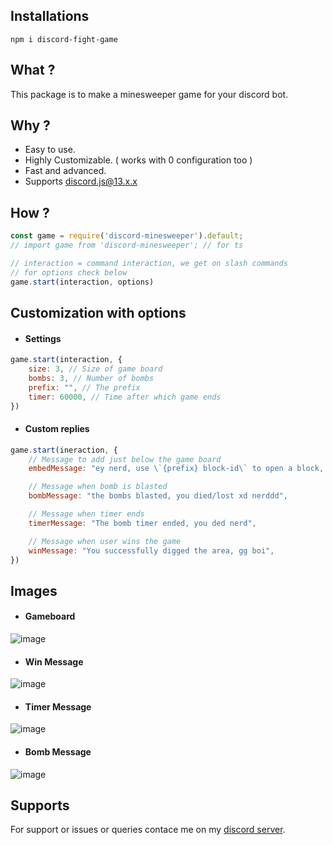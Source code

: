 ## Installations
```
npm i discord-fight-game
```

## What ?
This package is to make a minesweeper game for your discord bot.

## Why ?
- Easy to use.
- Highly Customizable. ( works with 0 configuration too )
- Fast and advanced.
- Supports discord.js@13.x.x

## How ?
```js
const game = require('discord-minesweeper').default;
// import game from 'discord-minesweeper'; // for ts

// interaction = command interaction, we get on slash commands
// for options check below
game.start(interaction, options)
```

## Customization with options
- #### Settings
```js
game.start(interaction, {
    size: 3, // Size of game board
    bombs: 3, // Number of bombs
    prefix: "", // The prefix
    timer: 60000, // Time after which game ends
})
```
- #### Custom replies
```js
game.start(ineraction, {
    // Message to add just below the game board
    embedMessage: "ey nerd, use \`{prefix} block-id\` to open a block, block id is like \`A1\`, you just have {timer} time left"

    // Message when bomb is blasted
    bombMessage: "the bombs blasted, you died/lost xd nerddd",

    // Message when timer ends
    timerMessage: "The bomb timer ended, you ded nerd",

    // Message when user wins the game
    winMessage: "You successfully digged the area, gg boi",
})
```

## Images
- #### Gameboard
![image](https://cdn.discordapp.com/attachments/930659938647289856/937021077710852196/unknown.png)

- #### Win Message
![image](https://cdn.discordapp.com/attachments/930659938647289856/937021442703376424/unknown.png)

- #### Timer Message
![image](https://cdn.discordapp.com/attachments/930659938647289856/937021344946741368/unknown.png)

- #### Bomb Message
![image](https://cdn.discordapp.com/attachments/934643467093672017/937021688648986634/unknown.png)

## Supports
For support or issues or queries contace me on my [discord server](https://discord.gg/XYnMTQNTFh).